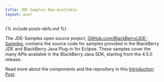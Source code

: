 ```yaml
---
title: JDE Samples Now Available
layout: post
---
```

{% include posts-defs.md %}

The JDE-Samples open source project, [GitHub.com/BlackBerry/JDE-Samples](http://github.com/blackberry/JDE-Samples), contains the source code for samples provided in the BlackBerry JDE and BlackBerry Java Plug-in for Eclipse. These samples cover the many APIs available in the BlackBerry Java SDK, starting from the 4.5.0 release.

Read more about the components and the repository in this [Introduction Post](http://openbbnews.wordpress.com/2011/12/12/java-sample-repositories/).
